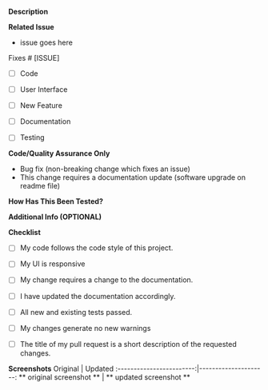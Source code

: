 **Description**

<!--- Include a summary of the change and relevant motivation/context. List any dependencies that are required for this change. --->

**Related Issue** 
- issue goes here

Fixes # [ISSUE]
<!-- Please Mention the issue number as ISSUE #(Issue Number)
**Type of Change:**
<!--- **Delete irrelevant options.** --->

- [ ] Code
- [ ] User Interface
- [ ] New Feature
- [ ] Documentation
- [ ] Testing


**Code/Quality Assurance Only**

- Bug fix (non-breaking change which fixes an issue)
- This change requires a documentation update (software upgrade on readme file)

**How Has This Been Tested?**

<!-- Describe the tests you ran to verify your changes. Provide instructions or GIFs so we can reproduce. List any relevant details for your test. -->


**Additional Info (OPTIONAL)**
<!-- Add some extra information about issue -->



**Checklist**

<!--
Example how to mark a checkbox:-
- [x] My code follows the code style of this project.
-->

- [ ] My code follows the code style of this project.
- [ ] My UI is responsive
- [ ] My change requires a change to the documentation.
- [ ] I have updated the documentation accordingly.
- [ ] All new and existing tests passed.
- [ ] My changes generate no new warnings
- [ ] The title of my pull request is a short description of the requested changes.




**Screenshots**
   Original                 |   Updated
  :------------------------:|---------------------:
  ** original screenshot ** | ** updated screenshot **
